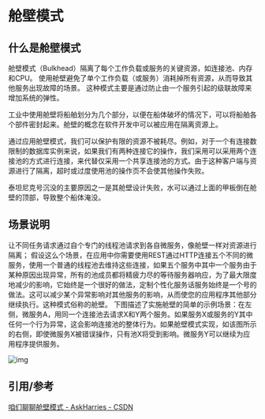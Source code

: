 # 舱壁模式



## 什么是舱壁模式

舱壁模式（Bulkhead）隔离了每个工作负载或服务的关键资源，如连接池、内存和CPU。
使用舱壁避免了单个工作负载（或服务）消耗掉所有资源，从而导致其他服务出现故障的场景。
这种模式主要是通过防止由一个服务引起的级联故障来增加系统的弹性。

工业中使用舱壁将船舶划分为几个部分，以便在船体破坏的情况下，可以将船舶各个部件密封起来。舱壁的概念在软件开发中可以被应用在隔离资源上。

通过应用舱壁模式，我们可以保护有限的资源不被耗尽。例如，对于一个有连接数限制的数据库实例来说，如果我们有两种连接它的操作，我们采用可以采用两个连接池的方式进行连接，来代替仅采用一个共享连接池的方式。由于这种客户端与资源进行了隔离，超时或过度使用池的操作页不会使其他操作失败。

泰坦尼克号沉没的主要原因之一是其舱壁设计失败，水可以通过上面的甲板倒在舱壁的顶部，导致整个船体淹没。



## 场景说明

让不同任务请求通过自个专门的线程池请求到各自微服务，像舱壁一样对资源进行隔离； 假设这么个场景，在应用中你需要使用REST通过HTTP连接五个不同的微服务，使用一个普通的线程池去维持这些连接，如果五个服务中其中一个服务由于某种原因出现异常，所有的池成员都将精疲力尽的等待服务器响应，为了最大限度地减少的影响，它始终是一个很好的做法，定制个性化服务话服务始终是一个号的做法。这可以减少某个异常影响对其他服务的影响，从而使您的应用程序其他部分继续执行。这种模式俗称的舱壁。
下图描述了实施舱壁的简单的示例场景：在左侧，微服务A，用同一个连接池去请求X和Y两个服务。如果服务X或服务的Y其中任何一个行为异常，这会影响连接池的整体行为。如果舱壁模式实现，如该图所示的右侧，即使微服务X被错误操作，只有池X将受到影响。微服务Y可以继续为应用程序提供服务。

![img](https://image-hosting.jellyfishmix.com/20201003200103.png)



## 引用/参考

[咱们聊聊舱壁模式 - AskHarries - CSDN](https://blog.csdn.net/dot_life/article/details/80823272)

